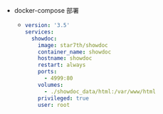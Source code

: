 - docker-compose 部署
	- ```yaml
	  version: '3.5'
	  services:
	    showdoc:
	      image: star7th/showdoc
	      container_name: showdoc
	      hostname: showdoc
	      restart: always
	      ports:
	        - 4999:80
	      volumes:
	        - ./showdoc_data/html:/var/www/html
	      privileged: true
	      user: root
	  ```